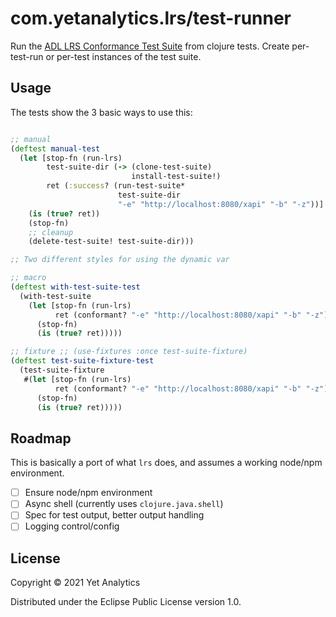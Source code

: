 # com.yetanalytics.lrs/test-runner

Run the [ADL LRS Conformance Test Suite](https://github.com/adlnet/lrs-conformance-test-suite) from clojure tests. Create per-test-run or per-test instances of the test suite.

## Usage

The tests show the 3 basic ways to use this:

``` clojure

;; manual
(deftest manual-test
  (let [stop-fn (run-lrs)
        test-suite-dir (-> (clone-test-suite)
                           install-test-suite!)
        ret (:success? (run-test-suite*
                        test-suite-dir
                        "-e" "http://localhost:8080/xapi" "-b" "-z"))]
    (is (true? ret))
    (stop-fn)
    ;; cleanup
    (delete-test-suite! test-suite-dir)))

;; Two different styles for using the dynamic var

;; macro
(deftest with-test-suite-test
  (with-test-suite
    (let [stop-fn (run-lrs)
          ret (conformant? "-e" "http://localhost:8080/xapi" "-b" "-z")]
      (stop-fn)
      (is (true? ret)))))

;; fixture ;; (use-fixtures :once test-suite-fixture)
(deftest test-suite-fixture-test
  (test-suite-fixture
   #(let [stop-fn (run-lrs)
          ret (conformant? "-e" "http://localhost:8080/xapi" "-b" "-z")]
      (stop-fn)
      (is (true? ret)))))

```

## Roadmap

This is basically a port of what `lrs` does, and assumes a working node/npm environment.

- [ ] Ensure node/npm environment
- [ ] Async shell (currently uses `clojure.java.shell`)
- [ ] Spec for test output, better output handling
- [ ] Logging control/config

## License

Copyright © 2021 Yet Analytics

Distributed under the Eclipse Public License version 1.0.
